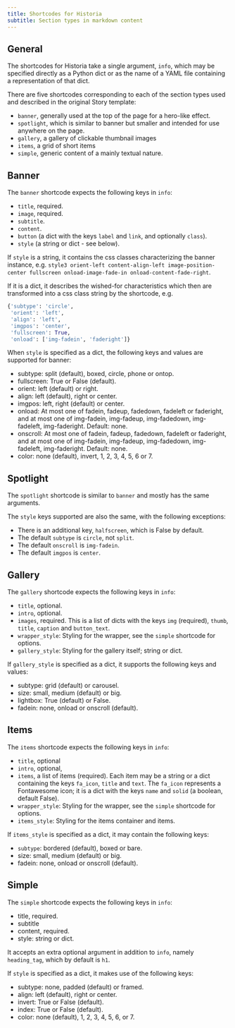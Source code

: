 ```yaml
---
title: Shortcodes for Historia
subtitle: Section types in markdown content
---
```


## General

The shortcodes for Historia take a single argument, `info`, which may be
specified directly as a Python dict or as the name of a YAML file containing a
representation of that dict.

There are five shortcodes corresponding to each of the section types used and
described in the original Story template:

- `banner`, generally used at the top of the page for a hero-like effect.
- `spotlight`, which is similar to banner but smaller and intended for use
  anywhere on the page.
- `gallery`, a gallery of clickable thumbnail images
- `items`, a grid of short items
- `simple`, generic content of a mainly textual nature.

## Banner

The `banner` shortcode expects the following keys in `info`:

- `title`, required.
- `image`, required.
- `subtitle`.
- `content`.
- `button` (a dict with the keys `label` and `link`, and optionally `class`).
- `style` (a string or dict - see below).

If `style` is a string, it contains the css classes characterizing the banner
instance, e.g. `style3 orient-left content-align-left image-position-center
fullscreen onload-image-fade-in onload-content-fade-right`.

If it is a dict, it describes the wished-for characteristics which then are
transformed into a css class string by the shortcode, e.g.

```python
{'subtype': 'circle',
 'orient': 'left',
 'align': 'left',
 'imgpos': 'center',
 'fullscreen': True,
 'onload': ['img-fadein', 'faderight']}
```

When `style` is specified as a dict, the following keys and values are
supported for banner:

- subtype: split (default), boxed, circle, phone or ontop.
- fullscreen: True or False (default).
- orient: left (default) or right.
- align: left (default), right or center.
- imgpos: left, right (default) or center.
- onload: At most one of fadein, fadeup, fadedown, fadeleft or faderight, and
  at most one of img-fadein, img-fadeup, img-fadedown, img-fadeleft,
  img-faderight. Default: none.
- onscroll: At most one of fadein, fadeup, fadedown, fadeleft or faderight, and
  at most one of img-fadein, img-fadeup, img-fadedown, img-fadeleft,
  img-faderight. Default: none.
- color: none (default), invert, 1, 2, 3, 4, 5, 6 or 7. 

## Spotlight

The `spotlight` shortcode is similar to `banner` and mostly has the same arguments.

The `style` keys supported are also the same, with the following exceptions:

- There is an additional key, `halfscreen`, which is False by default.
- The default `subtype` is `circle`, not `split`.
- The default `onscroll` is `img-fadein`.
- The default `imgpos` is `center`.

## Gallery

The `gallery` shortcode expects the following keys in `info`:

- `title`, optional.
- `intro`, optional.
- `images`, required. This is a list of dicts with the keys `img` (required), `thumb`, `title`, `caption` and `button_text`.
- `wrapper_style`: Styling for the wrapper, see the `simple` shortcode for options.
- `gallery_style`: Styling for the gallery itself; string or dict.

If `gallery_style` is specified as a dict, it supports the following keys and values:

- subtype: grid (default) or carousel.
- size: small, medium (default) or big.
- lightbox: True (default) or False.
- fadein: none, onload or onscroll (default).

## Items

The `items` shortcode expects the following keys in `info`:

- `title`, optional
- `intro`, optional,
- `items`, a list of items (required). Each item may be a string or a dict containing the keys `fa_icon`, `title` and `text`. The `fa_icon` represents a Fontawesome icon; it is a dict with the keys `name` and `solid` (a boolean, default False).
- `wrapper_style`: Styling for the wrapper, see the `simple` shortcode for options.
- `items_style`: Styling for the items container and items.

If `items_style` is specified as a dict, it may contain the following keys:

- `subtype`: bordered (default), boxed or bare.
- size: small, medium (default) or big.
- fadein: none, onload or onscroll (default).

## Simple

The `simple` shortcode expects the following keys in `info`:

- title, required.
- subtitle
- content, required.
- style: string or dict.

It accepts an extra optional argument in addition to `info`, namely
`heading_tag`, which by default is `h1`.

If `style` is specified as a dict, it makes use of the following keys:

- subtype: none, padded (default) or framed.
- align: left (default), right or center.
- invert: True or False (default).
- index: True or False (default).
- color: none (default), 1, 2, 3, 4, 5, 6, or 7.

